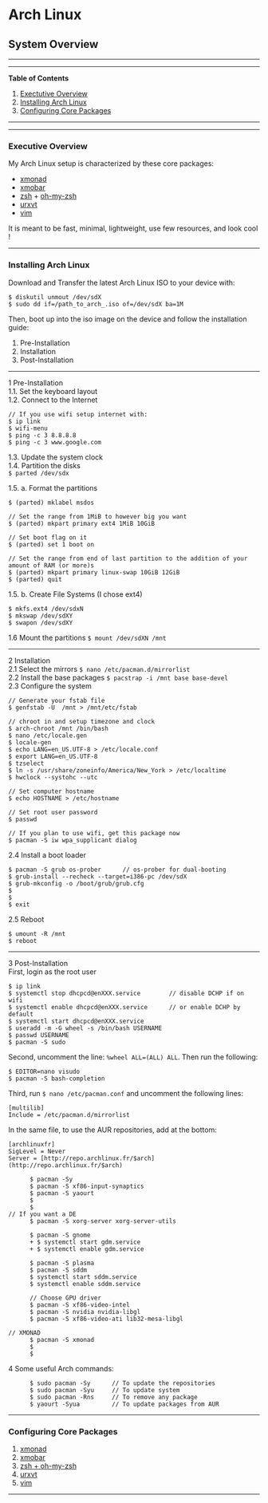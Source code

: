 # Arch Linux
## System Overview

---
---
**Table of Contents**  

1. [Exectutive Overview](#1)
2. [Installing Arch Linux](#2)
3. [Configuring Core Packages](#3)
  
---
---

### <a name="1"></a>Executive Overview

My Arch Linux setup is characterized by these core packages:
* [xmonad](http://xmonad.org/)
* [xmobar](http://projects.haskell.org/xmobar/)
* [zsh](http://www.zsh.org/) + [oh-my-zsh](http://ohmyz.sh/)
* [urxvt](http://software.schmorp.de/pkg/rxvt-unicode.html)
* [vim](http://www.vim.org/)  
  
It is meant to be fast, minimal, lightweight, use few resources, and look cool ! 

---
### <a name="2"></a>Installing Arch Linux

Download and Transfer the latest Arch Linux ISO to your device with:  
```
$ diskutil unmout /dev/sdX  
$ sudo dd if=/path_to_arch_.iso of=/dev/sdX ba=1M
```
Then, boot up into the iso image on the device and follow the installation guide:
  
1. Pre-Installation
2. Installation
3. Post-Installation

---
  
1 Pre-Installation  
1.1. Set the keyboard layout  
1.2. Connect to the Internet  
```
// If you use wifi setup internet with:
$ ip link  
$ wifi-menu   
$ ping -c 3 8.8.8.8  
$ ping -c 3 www.google.com
```

1.3. Update the system clock  
1.4. Partition the disks  
```$ parted /dev/sdx```

1.5. a. Format the partitions  
```
$ (parted) mklabel msdos

// Set the range from 1MiB to however big you want
$ (parted) mkpart primary ext4 1MiB 10GiB  

// Set boot flag on it
$ (parted) set 1 boot on

// Set the range from end of last partition to the addition of your amount of RAM (or more)s  
$ (parted) mkpart primary linux-swap 10GiB 12GiB  
$ (parted) quit
```

1.5. b. Create File Systems (I chose ext4)  
```
$ mkfs.ext4 /dev/sdxN
$ mkswap /dev/sdXY
$ swapon /dev/sdXY
```

1.6 Mount the partitions
```$ mount /dev/sdXN /mnt``` 

---

2 Installation  
2.1 Select the mirrors
```$ nano /etc/pacman.d/mirrorlist```  
2.2 Install the base packages
```$ pacstrap -i /mnt base base-devel```  
2.3 Configure the system
```
// Generate your fstab file
$ genfstab -U  /mnt > /mnt/etc/fstab

// chroot in and setup timezone and clock
$ arch-chroot /mnt /bin/bash
$ nano /etc/locale.gen
$ locale-gen
$ echo LANG=en_US.UTF-8 > /etc/locale.conf
$ export LANG=en_US.UTF-8
$ tzselect
$ ln -s /usr/share/zoneinfo/America/New_York > /etc/localtime
$ hwclock --systohc --utc

// Set computer hostname
$ echo HOSTNAME > /etc/hostname

// Set root user password
$ passwd

// If you plan to use wifi, get this package now
$ pacman -S iw wpa_supplicant dialog
```

2.4 Install a boot loader
```         
$ pacman -S grub os-prober      // os-prober for dual-booting
$ grub-install --recheck --target=i386-pc /dev/sdX
$ grub-mkconfig -o /boot/grub/grub.cfg
$ 
$ 
$ exit
```

2.5 Reboot
```
$ umount -R /mnt
$ reboot  
```

---

3 Post-Installation  
First, login as the root user
```
$ ip link
$ systemctl stop dhcpcd@enXXX.service        // disable DCHP if on wifi
$ systemctl enable dhcpcd@enXXX.service      // or enable DCHP by default
$ systemctl start dhcpcd@enXXX.service
$ useradd -m -G wheel -s /bin/bash USERNAME
$ passwd USERNAME
$ pacman -S sudo
```

Second, uncomment the line: `%wheel ALL=(ALL) ALL`. Then run the following:
```
$ EDITOR=nano visudo            
$ pacman -S bash-completion
```

Third, run `$ nano /etc/pacman.conf` and uncomment the following lines:
```
[multilib]
Include = /etc/pacman.d/mirrorlist  
```

In the same file, to use the AUR repositories, add at the bottom:
```
[archlinuxfr]
SigLevel = Never
Server = [http://repo.archlinux.fr/$arch](http://repo.archlinux.fr/$arch)
```


          
          
          $ pacman -Sy
          $ pacman -S xf86-input-synaptics
          $ pacman -S yaourt
          $ 
          $ 
    // If you want a DE
          $ pacman -S xorg-server xorg-server-utils

          $ pacman -S gnome
          + $ systemctl start gdm.service
          + $ systemctl enable gdm.service

          $ pacman -S plasma
          $ pacman -S sddm
          $ systemctl start sddm.service
          $ systemctl enable sddm.service

          // Choose GPU driver
          $ pacman -S xf86-video-intel
          $ pacman -S nvidia nvidia-libgl
          $ pacman -S xf86-video-ati lib32-mesa-libgl

    // XMONAD
          $ pacman -S xmonad
          $ 
          $ 


4 Some useful Arch commands:

          $ sudo pacman -Sy      // To update the repositories
          $ sudo pacman -Syu     // To update system
          $ sudo pacman -Rns     // To remove any package
          $ yaourt -Syua         // To update packages from AUR

---

### <a name="3"></a>Configuring Core Packages

1. [xmonad]()
2. [xmobar]()
3. [zsh + oh-my-zsh]()
4. [urxvt]()
5. [vim]()
  
---

